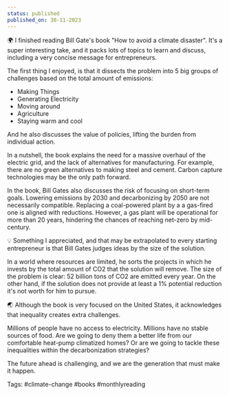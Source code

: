 ```yaml
---
status: published
published_on: 30-11-2023
---
```

🌍 I finished reading Bill Gate's book "How to avoid a climate disaster". It's a super interesting take, and it packs lots of topics to learn and discuss, including a very concise message for entrepreneurs. 

The first thing I enjoyed, is that it dissects the problem into 5 big groups of challenges based on the total amount of emissions: 

- Making Things
- Generating Electricity
- Moving around
- Agriculture
- Staying warm and cool 

And he also discusses the value of policies, lifting the burden from individual action. 

In a nutshell, the book explains the need for a massive overhaul of the electric grid, and the lack of alternatives for manufacturing. For example, there are no green alternatives to making steel and cement. Carbon capture technologies may be the only path forward. 

In the book, Bill Gates also discusses the risk of focusing on short-term goals. Lowering emissions by 2030 and decarbonizing by 2050 are not necessarily compatible. Replacing a coal-powered plant by a a gas-fired one is aligned with reductions. However, a gas plant will be operational for more than 20 years, hindering the chances of reaching net-zero by mid-century. 

💡 Something I appreciated, and that may be extrapolated to every starting entrepreneur is that Bill Gates judges ideas by the size of the solution.

In a world where resources are limited, he sorts the projects in which he invests by the total amount of CO2 that the solution will remove. The size of the problem is clear: 52 billion tons of CO2 are emitted every year. On the other hand, if the solution does not provide at least a 1% potential reduction it's not worth for him to pursue. 

🌏 Although the book is very focused on the United States, it acknowledges that inequality creates extra challenges. 

Millions of people have no access to electricity. Millions have no stable sources of food. Are we going to deny them a better life from our comfortable heat-pump climatized homes? Or are we going to tackle these inequalities within the decarbonization strategies? 

The future ahead is challenging, and we are the generation that must make it happen. 

Tags: #climate-change #books #monthlyreading


